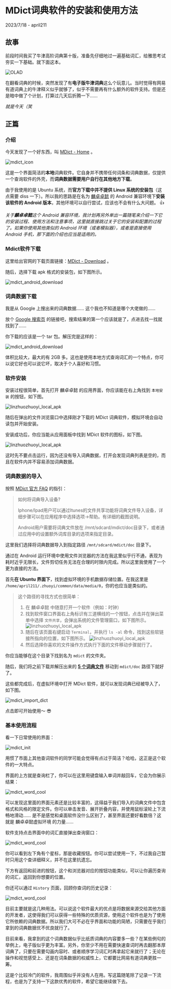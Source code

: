 # MDict词典软件的安装和使用方法

2023/7/18 - april211


## 故事

前段时间我买了牛津高阶词典第十版，准备先仔细地过一遍基础词汇，给雅思考试夯实一下基础。就下面这本。

![OLAD](../images/OLAD.jpg)

在翻看词典的时候，突然发现了有**电子版牛津词典**这么个玩意儿。当时觉得有网易有道词典上的牛津释义似乎就够了，似乎不需要再有什么额外的软件支持。但是还是暗中做了个计划，打算过几天后折腾一下……

*就是今天（笑*

## 正篇

### 介绍

今天发现了一个好东西，叫 [MDict - Home](https://www.mdict.cn/wp/?lang=en) 。

![mdict_icon](../images/mdict_icon.png)

这是一个界面简洁的**本地**词典软件。它自身并不携带任何词条和词典数据，仅提供一个查询软件的外壳，而**词典数据需要用户自行在其他地方下载**。

由于我使用的是 Ubuntu 系统，而**官方下载中并不提供 Linux 系统的安装包**（这点需要 diss 一下）。所以我的思路是在名为 [麟卓卓懿](https://www.linzhuotech.com/) 的 Android 兼容环境下**安装该软件的 Android 版本**，其他环境可以自行尝试，应该也不会有什么大问题。 👍

*关于**麟卓卓懿**这个 Android 兼容环境，我计划再另外单出一篇随笔来介绍一下它的安装过程、使用方法和注意事项，这里就直接跳过关于它的安装和配置的过程了。如果你使用其他类似的 Android 环境（或者模拟器），或者是直接使用 Android 手机，那下面的介绍也应当是适用的。*

### Mdict软件下载

这里给出官网的下载页面链接：[MDict - Download](https://www.mdict.cn/wp/?page_id=5325&lang=en) 。

随后，选择下载 apk 格式的安装包，如下图所示。

![mdict_android_download](../images/mdict_android_download.png)

### 词典数据下载

我是从 Google 上搜出来的词典数据…… 这个我也不知道是哪个大佬做的……

放个 [Google 搜索页](https://www.google.com/search?q=%E7%89%9B%E6%B4%A5%E9%AB%98%E9%98%B6%E8%AF%8D%E5%85%B8+%E7%AC%AC%E5%8D%81%E7%89%88+%E7%94%B5%E5%AD%90&oq=%E7%89%9B%E6%B4%A5%E9%AB%98%E9%98%B6%E8%AF%8D%E5%85%B8+%E7%AC%AC%E5%8D%81%E7%89%88+%E7%94%B5%E5%AD%90&aqs=chrome..69i57j33i160l2.16122j1j7&sourceid=chrome&ie=UTF-8) 的链接吧，搜索结果的第一个应该就是了，点进去找一找就找到了……

你下载的应该是一个 tar 包。解压完是这样的：

![mdict_android_download](../images/mdict_data.png)

体积比较大，最大的有 2GB 多。这也是使用本地方式查询词汇的一个特点，你可以说它好也可以说它坏，取决于个人喜好和习惯。

### 软件安装

安装过程很简单，首先打开 麟卓卓懿 的应用界面，你应该能在右上角找到 `本地安装` 的按钮，如下图。

![linzhuozhuoyi_local_apk](../images/linzhuozhuoyi_local_apk.png)

随后在弹出的文件浏览窗口中选择刚才下载的 MDict 词典软件，模拟环境会自动读包并开始安装。

安装成功后，你应当能从应用面板中找到 MDict 软件的图标，如下图。

![linzhuozhuoyi_local_apk](../images/linzhuo_mdict_icon.png)

这时先不要点击运行，因为还没有导入词典数据，打开会发现词典列表是空的，而且在软件内并不容易添加词典数据。

### 词典数据的导入

按照 [MDict 官方 FAQ](https://www.mdict.cn/wp/?page_id=5229&lang=zh) 的指引：

> 如何将词典导入设备?
>
> Iphone/Ipad用户可以通过Itunes的文件共享功能将词典文件导入设备，详细步骤可以在应用程序中选择选项->帮助。有详细的截图说明。
>
> Android用户需要将词典文件放在 /mnt/sdcard/mdict/doc目录下，或者通过应用中的设置额外词库目录的选项来指定目录。

这里我们选择将词典数据导入到指定路径 `/mnt/sdcard/mdict/doc` 目录下。

通过在 Android 运行环境中使用文件浏览器的方法在我这里似乎行不通，表现为耗时近乎无限长，文件剪切任务无法在合理的时限内完成。所以这里我使用了一个更为直接的方法。

首先**在 Ubuntu 界面下**，找到虚拟环境的手机数据存储位置。在我这里是 `/home/april211/.zhuoyi/common/data/media/0`，你的也应当是类似的。

> 这个路径的寻找方式也很简单：
> 
> 1. 在 麟卓卓懿 中随意打开一个软件（例如：时钟）
> 2. 找到软件窗口界面右上角标识有三道横线的一个按钮，点击并在弹出菜单中选择 `文件共享`，会弹出系统的文件管理窗口，如下图所示。
>     ![linzhuozhuoyi_local_apk](../images/linzhuozhuoyi_file_sharing.png)
> 3. 随后在该页面右键启动 `Terminal`，并执行 `ls -al` 命令，找到这些软链接所指向的位置，如下图所示。
>     ![linzhuozhuoyi_local_apk](../images/linzhuozhuoyi_softlink.png)
> 4. 然后选择你喜欢的文件操作方式执行下面的文件移动步骤就行了。

你应当能够在这个目录下找到名为 `mdict` 的文件夹。

随后，我们将之前下载并解压出来的 **[5 个词典文件](###词典数据下载)** 移动到 `mdict/doc` 路径下就好了。

这些都完成后，在虚拟环境中打开 MDict 软件，就可以发现词典已经被导入了，如下图。

![mdict_import_dict](../images/mdict_import_dict.png)

点击即可开始使用～ 😎

### 基本使用流程

看一下日常使用的界面：

![mdict_init](../images/mdict_init.png)

用惯了市面上其他查词软件的同学可能会觉得有点过于简洁？哈哈，这正是这个软件的一大特点。

界面的上方就是查询栏了，你可以在这里用键盘输入单词并敲回车，它会为你展示结果：

![mdict_word_cool](../images/mdict_word_cool.png)

可以发现这里面的界面元素还是比较丰富的，这得益于我们导入的词典文件中包含格式和风格的限定文件。你可以单击发音、展开折叠内容，并使用鼠标滚轮上下流畅地滑动…… 是不是感觉和桌面软件没什么区别了，甚至界面还要好看数倍？这就是 麟卓卓懿虚拟环境 的力量……

软件支持点击界面中的词汇直接弹出查询窗口：

![mdict_word_cool](../images/mdict_multi_windows.png)

你可以看到左下角有个星标，那是收藏按钮。你可以尝试使用一下，不过我自己暂时只用这个查详细释义，并不在这里抗遗忘。

下方有返回和前进的按钮，这个和浏览器对应的按钮功能类似，可以让你遍历查询的词汇，返回到你想要的位置。

你还可以通过 `History` 页面，回顾你查词的历史记录：

![mdict_word_cool](../images/mdict_history.png)

目前主要就是这几种用法。可以说这个软件最大的优点是将数据来源交给其他方面的开发者，这使得我们可以获得一些特殊的优质资源，使用这个软件也是为了使用它所依赖的词典数据。所以我们大可不必在乎界面和功能的简陋，只需要在乎我们拿到的词典数据优不优良就行了。

目前来看，我拿到的这个词典数据似乎比纸质词典的内容要多一些？在某些例句的举例上，电子版似乎更为丰富。另外，你至少不用在需要快速查词时再去翻那本厚词典了，只要在需要勾画内容时、或者顺序学习词汇时再拿起它来就行了；无论在操作和视觉感受上、还是在词条数据的权威性上，它都要比网易有道词典更胜一筹。

这是个比较冷门的软件，我周围似乎并没有人在用。写这篇随笔除了记录一下流程，也是为了支持一下这款优秀的软件，希望它能继续做下去。

